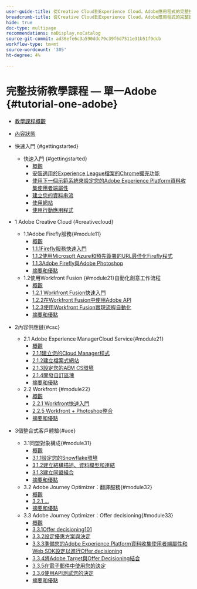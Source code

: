 ```yaml
---
user-guide-title: 從Creative Cloud到Experience Cloud，Adobe應用程式的完整技術教學課程
breadcrumb-title: 從Creative Cloud到Experience Cloud，Adobe應用程式的完整技術教學課程
hide: true
doc-type: multipage
recommendations: noDisplay,noCatalog
source-git-commit: ad36efe6c3a590ddc79c39f6d7511e31b51f9dcb
workflow-type: tm+mt
source-wordcount: '305'
ht-degree: 4%

---
```



# 完整技術教學課程 — 單一Adobe {#tutorial-one-adobe}

+ [教學課程概觀](/help/tutorial-one-adobe/overview.md)
+ [內容狀態](/help/tutorial-one-adobe/status.md)

+ 快速入門 {#gettingstarted}
   + 快速入門 {#gettingstarted}
      + [概觀](/help/tutorial-one-adobe/modules/getting-started/gettingstarted/getting-started.md)
      + [安裝適用於Experience League檔案的Chrome擴充功能](/help/tutorial-one-adobe/modules/getting-started/gettingstarted/ex1.md)
      + [使用下一個示範系統來設定您的Adobe Experience Platform資料收集使用者端屬性](/help/tutorial-one-adobe/modules/getting-started/gettingstarted/ex2.md)
      + [建立您的資料串流](/help/tutorial-one-adobe/modules/getting-started/gettingstarted/ex3.md)
      + [使用網站](/help/tutorial-one-adobe/modules/getting-started/gettingstarted/ex4.md)
      + [使用行動應用程式](/help/tutorial-one-adobe/modules/getting-started/gettingstarted/ex5.md)

+ 1 Adobe Creative Cloud {#creativecloud}
   + 1.1Adobe Firefly服務{#module11}
      + [概觀](/help/tutorial-one-adobe/modules/creative-cloud/module1.1/firefly-services.md)
      + [1.1.1Firefly服務快速入門](/help/tutorial-one-adobe/modules/creative-cloud/module1.1/ex1.md)
      + [1.1.2使用Microsoft Azure和預先簽署的URL最佳化Firefly程式](/help/tutorial-one-adobe/modules/creative-cloud/module1.1/ex2.md)
      + [1.1.3Adobe Firefly與Adobe Photoshop](/help/tutorial-one-adobe/modules/creative-cloud/module1.1/ex3.md)
      + [摘要和優點](/help/tutorial-one-adobe/modules/creative-cloud/module1.1/summary.md)
   + 1.2使用Workfront Fusion {#module21}自動化創意工作流程
      + [概觀](/help/tutorial-one-adobe/modules/creative-cloud/module1.2/automation.md)
      + [1.2.1 Workfront Fusion快速入門](/help/tutorial-one-adobe/modules/creative-cloud/module1.2/ex1.md)
      + [1.2.2在Workfront Fusion中使用Adobe API](/help/tutorial-one-adobe/modules/creative-cloud/module1.2/ex2.md)
      + [1.2.3使用Workfront Fusion實現流程自動化](/help/tutorial-one-adobe/modules/creative-cloud/module1.2/ex3.md)
      + [摘要和優點](/help/tutorial-one-adobe/modules/creative-cloud/module1.2/summary.md)

+ 2內容供應鏈{#csc}
   + 2.1 Adobe Experience ManagerCloud Service{#module21}
      + [概觀](/help/tutorial-one-adobe/modules/csc/module2.1/aemcs.md)
      + [2.1.1建立您的Cloud Manager程式](/help/tutorial-one-adobe/modules/csc/module2.1/ex1.md)
      + [2.1.2建立檔案式網站](/help/tutorial-one-adobe/modules/csc/module2.1/ex2.md)
      + [2.1.3設定您的AEM CS環境](/help/tutorial-one-adobe/modules/csc/module2.1/ex3.md)
      + [2.1.4開發自訂區塊](/help/tutorial-one-adobe/modules/csc/module2.1/ex4.md)
      + [摘要和優點](/help/tutorial-one-adobe/modules/csc/module2.1/summary.md)
   + 2.2 Workfront {#module22}
      + [概觀](/help/tutorial-one-adobe/modules/csc/module2.2/workfront.md)
      + [2.2.1 Workfront快速入門](/help/tutorial-one-adobe/modules/csc/module2.2/ex1.md)
      + [2.2.5 Workfront + Photoshop整合](/help/tutorial-one-adobe/modules/csc/module2.2/ex5.md)
      + [摘要和優點](/help/tutorial-one-adobe/modules/csc/module2.2/summary.md)

+ 3個整合式客戶體驗{#uce}
   + 3.1同盟對象構成{#module31}
      + [概觀](/help/tutorial-one-adobe/modules/uce/module3.1/fac.md)
      + [3.1.1設定您的Snowflake環境](/help/tutorial-one-adobe/modules/uce/module3.1/ex1.md)
      + [3.1.2建立結構描述、資料模型和連結](/help/tutorial-one-adobe/modules/uce/module3.1/ex2.md)
      + [3.1.3建立同盟組合](/help/tutorial-one-adobe/modules/uce/module3.1/ex3.md)
      + [摘要和優點](/help/tutorial-one-adobe/modules/uce/module3.1/summary.md)
   + 3.2 Adobe Journey Optimizer：翻譯服務{#module32}
      + [概觀](/help/tutorial-one-adobe/modules/uce/module3.2/ajotranslationsvcs.md)
      + [3.2.1 ...](/help/tutorial-one-adobe/modules/uce/module3.2/ex1.md)
      + [摘要和優點](/help/tutorial-one-adobe/modules/uce/module3.2/summary.md)
   + 3.3 Adobe Journey Optimizer：Offer decisioning{#module33}
      + [概觀](/help/tutorial-one-adobe/modules/uce/module3.3/offer-decisioning.md)
      + [3.3.1Offer decisioning101](/help/tutorial-one-adobe/modules/uce/module3.3/ex1.md)
      + [3.3.2設定優惠方案與決定](/help/tutorial-one-adobe/modules/uce/module3.3/ex2.md)
      + [3.3.3準備您的Adobe Experience Platform資料收集使用者端屬性和Web SDK設定以進行Offer decisioning](/help/tutorial-one-adobe/modules/uce/module3.3/ex3.md)
      + [3.3.4將Adobe Target與Offer Decisioning結合](/help/tutorial-one-adobe/modules/uce/module3.3/ex4.md)
      + [3.3.5在電子郵件中使用您的決定](/help/tutorial-one-adobe/modules/uce/module3.3/ex5.md)
      + [3.3.6使用API測試您的決定](/help/tutorial-one-adobe/modules/uce/module3.3/ex6.md)
      + [摘要和優點](/help/tutorial-one-adobe/modules/uce/module3.3/summary.md)

